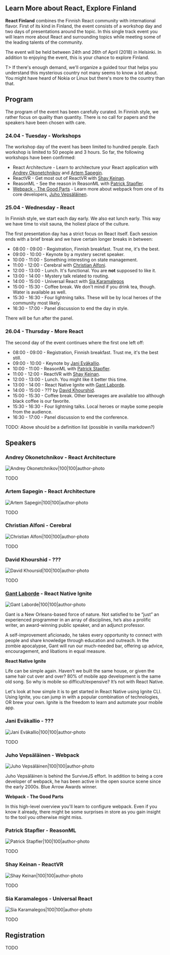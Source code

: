 ## Learn More about React, Explore Finland

**React Finland** combines the Finnish React community with international flavor. First of its kind in Finland, the event consists of a workshop day and two days of presentations around the topic. In this single track event you will learn more about React and surrounding topics while meeting some of the leading talents of the community.

The event will be held between 24th and 26th of April (2018) in Helsinki. In addition to enjoying the event, this is your chance to explore Finland.

T> If there's enough demand, we'll organize a guided tour that helps you understand this mysterious country not many seems to know a lot about. You might have heard of Nokia or Linux but there's more to the country than that.

## Program

The program of the event has been carefully curated. In Finnish style, we rather focus on quality than quantity. There is no call for papers and the speakers have been chosen with care.

### 24.04 - Tuesday - Workshops

The workshop day of the event has been limited to hundred people. Each workshop is limited to 50 people and 3 hours. So far, the following workshops have been confirmed:

* React Architecture - Learn to architecture your React application with [Andrey Okonetchnikov](https://github.com/okonet) and [Artem Sapegin](https://github.com/sapegin).
* ReactVR - Get most out of ReactVR with [Shay Keinan](https://github.com/crazypixel).
* ReasonML - See the reason in ReasonML with [Patrick Stapfler](https://github.com/ryyppy).
* [Webpack - The Good Parts](https://presentations.survivejs.com/webpack-the-good-parts/) - Learn more about webpack from one of its core developers, [Juho Vepsäläinen](https://github.com/bebraw).

### 25.04 - Wednesday - React

In Finnish style, we start each day early. We also eat lunch early. This way we have time to visit sauna, the holiest place of the culture.

The first presentation day has a strict focus on React itself. Each session ends with a brief break and we have certain longer breaks in between:

* 08:00 - 09:00 - Registration, Finnish breakfast. Trust me, it's the best.
* 09:00 - 10:00 - Keynote by a mystery secret speaker.
* 10:00 - 11:00 - Something interesting on state management.
* 11:00 - 12:00 - Cerebral with [Christian Alfoni](https://github.com/christianalfoni).
* 12:00 - 13:00 - Lunch. It's functional. You are **not** supposed to like it.
* 13:00 - 14:00 - Mystery talk related to routing.
* 14:00 - 15:00 - Universal React with [Sia Karamalegos](https://github.com/siakaramalegos)
* 15:00 - 15:30 - Coffee break. We don't mind if you drink tea, though. Water is available as well.
* 15:30 - 16:30 - Four lightning talks. These will be by local heroes of the community most likely.
* 16:30 - 17:00 - Panel discussion to end the day in style.

There will be fun after the panel.

### 26.04 - Thursday - More React

The second day of the event continues where the first one left off:

* 08:00 - 09:00 - Registration, Finnish breakfast. Trust me, it's the best still.
* 09:00 - 10:00 - Keynote by [Jani Eväkallio](https://github.com/jevakallio).
* 10:00 - 11:00 - ReasonML with [Patrick Stapfler](https://github.com/ryyppy).
* 11:00 - 12:00 - ReactVR with [Shay Keinan](https://github.com/crazypixel).
* 12:00 - 13:00 - Lunch. You might like it better this time.
* 13:00 - 14:00 - React Native Ignite with [Gant Laborde](https://github.com/GantMan).
* 14:00 - 15:00 - ??? by [David Khourshid](https://github.com/davidkpiano).
* 15:00 - 15:30 - Coffee break. Other beverages are available too although black coffee is our favorite.
* 15:30 - 16:30 - Four lightning talks. Local heroes or maybe some people from the audience.
* 16:30 - 17:00 - Panel discussion to end the conference.

TODO: Above should be a definition list (possible in vanilla markdown?)

## Speakers

### Andrey Okonetchnikov - React Architecture

![Andrey Okonetchnikov|100|100|author-photo](assets/img/speakers/andrey.jpg)

TODO

### Artem Sapegin - React Architecture

![Artem Sapegin|100|100|author-photo](assets/img/speakers/artem.jpg)

TODO

### Christian Alfoni - Cerebral

![Christian Alfoni|100|100|author-photo](assets/img/speakers/christian.jpg)

TODO

### David Khourshid - ???

![David Khoursid|100|100|author-photo](assets/img/speakers/david.jpg)

TODO

### [Gant Laborde](http://gantlaborde.com/) - React Native Ignite

![Gant Laborde|100|100|author-photo](assets/img/speakers/gant.png)

Gant is a New Orleans-based force of nature. Not satisfied to be “just” an experienced programmer in an array of disciplines, he’s also a prolific writer, an award-winning public speaker, and an adjunct professor.

A self-improvement aficionado, he takes every opportunity to connect with people and share knowledge through education and outreach. In the zombie apocalypse, Gant will run our much-needed bar, offering up advice, encouragement, and libations in equal measure.

**React Native Ignite**

Life can be simple again. Haven’t we built the same house, or given the same hair cut over and over? 80% of mobile app development is the same old song. So why is mobile so difficult/expensive? It’s not with React Native.

Let's look at how simple it is to get started in React Native using Ignite CLI.  Using Ignite, you can jump in with a popular combination of technologies, OR brew your own. Ignite is the freedom to learn and automate your mobile app.

### Jani Eväkallio - ???

![Jani Eväkallio|100|100|author-photo](assets/img/speakers/jani.jpg)

TODO

### Juho Vepsäläinen - Webpack

![Juho Vepsäläinen|100|100|author-photo](assets/img/speakers/juho.jpg)

Juho Vepsäläinen is behind the SurviveJS effort. In addition to being a core developer of webpack, he has been active in the open source scene since the early 2000s. Blue Arrow Awards winner.

**Webpack - The Good Parts**

In this high-level overview you'll learn to configure webpack. Even if you know it already, there might be some surprises in store as you gain insight to the tool you otherwise might miss.

### Patrick Stapfler - ReasonML

![Patrick Stapfler|100|100|author-photo](assets/img/speakers/patrick.jpg)

TODO

### Shay Keinan - ReactVR

![Shay Keinan|100|100|author-photo](assets/img/speakers/shay.jpg)

TODO

### Sia Karamalegos - Universal React

![Sia Karamalegos|100|100|author-photo](assets/img/speakers/sia.jpg)

TODO

## Registration

TODO
